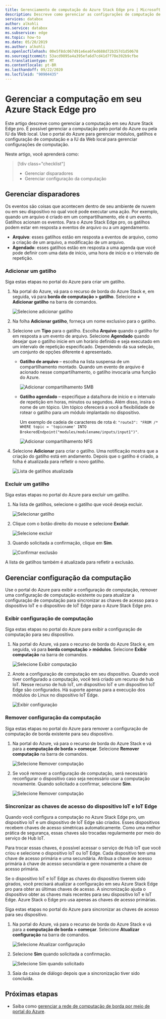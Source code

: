 ```yaml
---
title: Gerenciamento de computação do Azure Stack Edge pro | Microsoft Docs
description: Descreve como gerenciar as configurações de computação de borda, como gatilho, módulos, exibir configuração de computação, remover a configuração por meio do portal do Azure no Azure Stack Edge pro.
services: databox
author: alkohli
ms.service: databox
ms.subservice: edge
ms.topic: how-to
ms.date: 05/20/2019
ms.author: alkohli
ms.openlocfilehash: 00e5f8dc067d91e6ea6fed688d72b357d1d50678
ms.sourcegitcommit: 53acd9895a4a395efa6d7cd41d7f78e392b9cfbe
ms.translationtype: MT
ms.contentlocale: pt-BR
ms.lasthandoff: 09/22/2020
ms.locfileid: "90904435"
---
```

# <a name="manage-compute-on-your-azure-stack-edge-pro"></a>Gerenciar a computação em seu Azure Stack Edge pro

Este artigo descreve como gerenciar a computação em seu Azure Stack Edge pro. É possível gerenciar a computação pelo portal do Azure ou pela IU da Web local. Use o portal do Azure para gerenciar módulos, gatilhos e configuração de computação e a IU da Web local para gerenciar configurações de computação.

Neste artigo, você aprenderá como:

> [!div class="checklist"]
> * Gerenciar disparadores
> * Gerenciar configuração da computação


## <a name="manage-triggers"></a>Gerenciar disparadores

Os eventos são coisas que acontecem dentro de seu ambiente de nuvem ou em seu dispositivo no qual você pode executar uma ação. Por exemplo, quando um arquivo é criado em um compartilhamento, ele é um evento. Gatilhos acionam os eventos. Para o Azure Stack Edge pro, os gatilhos podem estar em resposta a eventos de arquivo ou a um agendamento.

- **Arquivo**: esses gatilhos estão em resposta a eventos de arquivo, como a criação de um arquivo, a modificação de um arquivo.
- **Agendado**: esses gatilhos estão em resposta a uma agenda que você pode definir com uma data de início, uma hora de início e o intervalo de repetição.


### <a name="add-a-trigger"></a>Adicionar um gatilho

Siga estas etapas no portal do Azure para criar um gatilho.

1. Na portal do Azure, vá para o recurso de borda do Azure Stack e, em seguida, vá para **borda de computação > gatilho**. Selecione **+ Adicionar gatilho** na barra de comandos.

    ![Selecione adicionar gatilho](media/azure-stack-edge-manage-compute/add-trigger-1.png)

2. Na folha **Adicionar gatilho**, forneça um nome exclusivo para o gatilho.
    
    <!--Trigger names can only contain numbers, lowercase letters, and hyphens. The share name must be between 3 and 63 characters long and begin with a letter or a number. Each hyphen must be preceded and followed by a non-hyphen character.-->

3. Selecione um **Tipo** para o gatilho. Escolha **Arquivo** quando o gatilho for em resposta a um evento de arquivo. Selecione **Agendado** quando desejar que o gatilho inicie em um horário definido e seja executado em um intervalo de repetição especificado. Dependendo da sua seleção, um conjunto de opções diferente é apresentado.

    - **Gatilho de arquivo** – escolha na lista suspensa de um compartilhamento montado. Quando um evento de arquivo é acionado nesse compartilhamento, o gatilho invocaria uma função do Azure.

        ![Adicionar compartilhamento SMB](media/azure-stack-edge-manage-compute/add-file-trigger.png)

    - **Gatilho agendado** – especifique a data/hora de início e o intervalo de repetição em horas, minutos ou segundos. Além disso, insira o nome de um tópico. Um tópico oferecerá a você a flexibilidade de rotear o gatilho para um módulo implantado no dispositivo.

        Um exemplo de cadeia de caracteres de rota é: `"route3": "FROM /* WHERE topic = 'topicname' INTO BrokeredEndpoint("modules/modulename/inputs/input1")"`.

        ![Adicionar compartilhamento NFS](media/azure-stack-edge-manage-compute/add-scheduled-trigger.png)

4. Selecione **Adicionar** para criar o gatilho. Uma notificação mostra que a criação do gatilho está em andamento. Depois que o gatilho é criado, a folha é atualizada para refletir o novo gatilho.
 
    ![Lista de gatilhos atualizada](media/azure-stack-edge-manage-compute/add-trigger-2.png)

### <a name="delete-a-trigger"></a>Excluir um gatilho

Siga estas etapas no portal do Azure para excluir um gatilho.

1. Na lista de gatilhos, selecione o gatilho que você deseja excluir.

    ![Selecionar gatilho](media/azure-stack-edge-manage-compute/add-trigger-1.png)

2. Clique com o botão direito do mouse e selecione **Excluir**.

    ![Selecione excluir](media/azure-stack-edge-manage-compute/add-trigger-1.png)

3. Quando solicitada a confirmação, clique em **Sim**.

    ![Confirmar exclusão](media/azure-stack-edge-manage-compute/add-trigger-1.png)

A lista de gatilhos também é atualizada para refletir a exclusão.

## <a name="manage-compute-configuration"></a>Gerenciar configuração da computação

Use o portal do Azure para exibir a configuração de computação, remover uma configuração de computação existente ou para atualizar a configuração de computação para sincronizar as chaves de acesso para o dispositivo IoT e o dispositivo de IoT Edge para o Azure Stack Edge pro.

### <a name="view-compute-configuration"></a>Exibir configuração de computação

Siga estas etapas no portal do Azure para exibir a configuração de computação para seu dispositivo.

1. Na portal do Azure, vá para o recurso de borda do Azure Stack e, em seguida, vá para **borda computação > módulos**. Selecione **Exibir computação** na barra de comandos.

    ![Selecione Exibir computação](media/azure-stack-edge-manage-compute/view-compute-1.png)

2. Anote a configuração de computação em seu dispositivo. Quando você tiver configurado a computação, você terá criado um recurso de hub IoT. Nesse recurso de hub IoT, um dispositivo IoT e um dispositivo IoT Edge são configurados. Há suporte apenas para a execução dos módulos do Linux no dispositivo IoT Edge.

    ![Exibir configuração](media/azure-stack-edge-manage-compute/view-compute-2.png)


### <a name="remove-compute-configuration"></a>Remover configuração da computação

Siga estas etapas no portal do Azure para remover a configuração de computação de borda existente para seu dispositivo.

1. Na portal do Azure, vá para o recurso de borda do Azure Stack e vá para a **computação de borda > começar**. Selecione **Remover computação** na barra de comandos.

    ![Selecione Remover computação](media/azure-stack-edge-manage-compute/remove-compute-1.png)

2. Se você remover a configuração de computação, será necessário reconfigurar o dispositivo caso seja necessário usar a computação novamente. Quando solicitado a confirmar, selecione **Sim**.

    ![Selecione Remover computação](media/azure-stack-edge-manage-compute/remove-compute-2.png)

### <a name="sync-up-iot-device-and-iot-edge-device-access-keys"></a>Sincronizar as chaves de acesso do dispositivo IoT e IoT Edge

Quando você configura a computação no Azure Stack Edge pro, um dispositivo IoT e um dispositivo de IoT Edge são criados. Esses dispositivos recebem chaves de acesso simétricas automaticamente. Como uma melhor prática de segurança, essas chaves são trocadas regularmente por meio do serviço de Hub IoT.

Para trocar essas chaves, é possível acessar o serviço de Hub IoT que você criou e selecione o dispositivo IoT ou IoT Edge. Cada dispositivo tem uma chave de acesso primária e uma secundária. Atribua a chave de acesso primária à chave de acesso secundária e gere novamente a chave de acesso primária.

Se o dispositivo IoT e IoT Edge as chaves do dispositivo tiverem sido girados, você precisará atualizar a configuração em seu Azure Stack Edge pro para obter as últimas chaves de acesso. A sincronização ajuda o dispositivo obter as chaves mais recentes para seu dispositivo IoT e IoT Edge. Azure Stack o Edge pro usa apenas as chaves de acesso primárias.

Siga estas etapas no portal do Azure para sincronizar as chaves de acesso para seu dispositivo.

1. Na portal do Azure, vá para o recurso de borda do Azure Stack e vá para a **computação de borda > começar**. Selecione **Atualizar configuração** na barra de comandos.

    ![Selecione Atualizar configuração](media/azure-stack-edge-manage-compute/refresh-configuration-1.png)

2. Selecione **Sim** quando solicitada a confirmação.

     ![Selecione Sim quando solicitado](media/azure-stack-edge-manage-compute/refresh-configuration-2.png)

3. Saia da caixa de diálogo depois que a sincronização tiver sido concluída.

## <a name="next-steps"></a>Próximas etapas

- Saiba como [gerenciar a rede de computação de borda por meio de portal do Azure](azure-stack-edge-extend-compute-access-modules.md).
